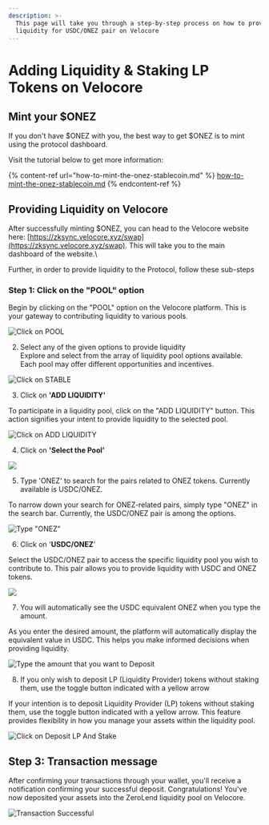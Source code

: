 ```yaml
---
description: >-
  This page will take you through a step-by-step process on how to provide
  liquidity for USDC/ONEZ pair on Velocore
---
```


# Adding Liquidity & Staking LP Tokens on Velocore

## Mint your $ONEZ

If you don't have $ONEZ with you, the best way to get $ONEZ is to mint using the protocol dashboard.

Visit the tutorial below to get more information:

{% content-ref url="how-to-mint-the-onez-stablecoin.md" %}
[how-to-mint-the-onez-stablecoin.md](how-to-mint-the-onez-stablecoin.md)
{% endcontent-ref %}

## Providing Liquidity on Velocore

After successfully minting $ONEZ, you can head to the Velocore website here: [https://zksync.velocore.xyz/swap](https://zksync.velocore.xyz/swap). This will take you to the main dashboard of the website.\


Further, in order to provide liquidity to the Protocol, follow these sub-steps

### Step 1: Click on the **"POOL"** option

Begin by clicking on the "POOL" option on the Velocore platform. This is your gateway to contributing liquidity to various pools.

![Click on POOL](https://images.tango.us/workflows/e879df29-ff6a-4494-b7fe-5ea495a9748d/steps/2615bf1a-fb1f-456c-a000-eee1c50cb4d7/12095d94-ff59-4421-a163-148bf67a18a2.png?mark-x=473\&mark-y=60\&m64=aHR0cHM6Ly9pbWFnZXMudGFuZ28udXMvc3RhdGljL2JsYW5rLnBuZz9tYXNrPWNvcm5lcnMmYm9yZGVyPTMlMkNGRjc0NDImdz0xMDgmaD00MCZmaXQ9Y3JvcCZjb3JuZXItcmFkaXVzPTEw)

2. Select any of the given options to provide liquidity\
   Explore and select from the array of liquidity pool options available. Each pool may offer different opportunities and incentives.

![Click on STABLE](https://images.tango.us/workflows/e879df29-ff6a-4494-b7fe-5ea495a9748d/steps/52db5235-cf33-444d-b7db-62d766438c21/df3b2ae7-229f-440c-9b45-64186983a0ec.png?mark-x=462\&mark-y=145\&m64=aHR0cHM6Ly9pbWFnZXMudGFuZ28udXMvc3RhdGljL2JsYW5rLnBuZz9tYXNrPWNvcm5lcnMmYm9yZGVyPTMlMkNGRjc0NDImdz0xMzAmaD00MCZmaXQ9Y3JvcCZjb3JuZXItcmFkaXVzPTEw)

3. Click on **'ADD LIQUIDITY'**

To participate in a liquidity pool, click on the "ADD LIQUIDITY" button. This action signifies your intent to provide liquidity to the selected pool.

![Click on ADD LIQUIDITY](https://images.tango.us/workflows/e879df29-ff6a-4494-b7fe-5ea495a9748d/steps/4fe68ac7-a88b-4220-9271-4e94efc226f8/a88e0d27-07f2-4d68-8544-53c52a60fa7b.png?mark-x=138\&mark-y=437\&m64=aHR0cHM6Ly9pbWFnZXMudGFuZ28udXMvc3RhdGljL2JsYW5rLnBuZz9tYXNrPWNvcm5lcnMmYm9yZGVyPTMlMkNGRjc0NDImdz0xNjUmaD00OCZmaXQ9Y3JvcCZjb3JuZXItcmFkaXVzPTEw)

4. Click on **'Select the Pool'**

![](https://images.tango.us/workflows/e879df29-ff6a-4494-b7fe-5ea495a9748d/steps/04e47194-3f8c-428d-ad27-c9125736aab8/328caa93-fae1-427c-a735-10a2bfe55608.png?mark-x=330\&mark-y=272\&m64=aHR0cHM6Ly9pbWFnZXMudGFuZ28udXMvc3RhdGljL2JsYW5rLnBuZz9tYXNrPWNvcm5lcnMmYm9yZGVyPTMlMkNGRjc0NDImdz0yNTAmaD0zNyZmaXQ9Y3JvcCZjb3JuZXItcmFkaXVzPTEw)

5. Type 'ONEZ' to search for the pairs related to ONEZ tokens. Currently available is USDC/ONEZ.

To narrow down your search for ONEZ-related pairs, simply type "ONEZ" in the search bar. Currently, the USDC/ONEZ pair is among the options.

![Type "ONEZ"](https://images.tango.us/workflows/e879df29-ff6a-4494-b7fe-5ea495a9748d/steps/4a8c3d87-9c33-4b95-baff-62a7b5f45259/17229667-878a-4510-9de2-c18afe0021d7.png?mark-x=362\&mark-y=276\&m64=aHR0cHM6Ly9pbWFnZXMudGFuZ28udXMvc3RhdGljL2JsYW5rLnBuZz9tYXNrPWNvcm5lcnMmYm9yZGVyPTMlMkNGRjc0NDImdz0yMTgmaD0yOCZmaXQ9Y3JvcCZjb3JuZXItcmFkaXVzPTEw)

6. Click on '**USDC/ONEZ**'

Select the USDC/ONEZ pair to access the specific liquidity pool you wish to contribute to. This pair allows you to provide liquidity with USDC and ONEZ tokens.

![](https://images.tango.us/workflows/e879df29-ff6a-4494-b7fe-5ea495a9748d/steps/bc4c873e-c13e-435d-ac2f-2a89f653ac9b/2241e127-cb4f-4d50-b7c8-56cd31a3abb4.png?mark-x=332\&mark-y=340\&m64=aHR0cHM6Ly9pbWFnZXMudGFuZ28udXMvc3RhdGljL2JsYW5rLnBuZz9tYXNrPWNvcm5lcnMmYm9yZGVyPTMlMkNGRjc0NDImdz0yOTImaD00NCZmaXQ9Y3JvcCZjb3JuZXItcmFkaXVzPTEw)

7. You will automatically see the USDC equivalent ONEZ when you type the amount.

As you enter the desired amount, the platform will automatically display the equivalent value in USDC. This helps you make informed decisions when providing liquidity.

![Type the amount that you want to Deposit](https://images.tango.us/workflows/e879df29-ff6a-4494-b7fe-5ea495a9748d/steps/3996a9a8-0e6e-4b82-b4d9-3204526aa49c/18c7d67b-bb17-47ce-9e7d-264ec8b36043.png?mark-x=835\&mark-y=369\&m64=aHR0cHM6Ly9pbWFnZXMudGFuZ28udXMvc3RhdGljL2JsYW5rLnBuZz9tYXNrPWNvcm5lcnMmYm9yZGVyPTMlMkNGRjc0NDImdz0zMjUmaD00NCZmaXQ9Y3JvcCZjb3JuZXItcmFkaXVzPTEw)

8. If you only wish to deposit LP (Liquidity Provider) tokens without staking them, use the toggle button indicated with a yellow arrow

If your intention is to deposit Liquidity Provider (LP) tokens without staking them, use the toggle button indicated with a yellow arrow. This feature provides flexibility in how you manage your assets within the liquidity pool.

![Click on Deposit LP And Stake](https://images.tango.us/workflows/e879df29-ff6a-4494-b7fe-5ea495a9748d/steps/1def2b54-5f89-404a-899c-564758afb351/1d6158f7-feaf-4842-9219-5a6b3f6cb2b4.png?mark-x=730\&mark-y=711\&m64=aHR0cHM6Ly9pbWFnZXMudGFuZ28udXMvc3RhdGljL2JsYW5rLnBuZz9tYXNrPWNvcm5lcnMmYm9yZGVyPTMlMkNGRjc0NDImdz00NDMmaD01NiZmaXQ9Y3JvcCZjb3JuZXItcmFkaXVzPTEw)

## Step 3: Transaction message

After confirming your transactions through your wallet, you'll receive a notification confirming your successful deposit. Congratulations! You've now deposited your assets into the ZeroLend liquidity pool on Velocore.

![Transaction Successful](https://images.tango.us/workflows/e879df29-ff6a-4494-b7fe-5ea495a9748d/steps/d1e27d57-f90b-491e-b1f2-f37be6843d9b/743aaafc-ea29-424c-8fbc-ca758c59e4a4.png)
